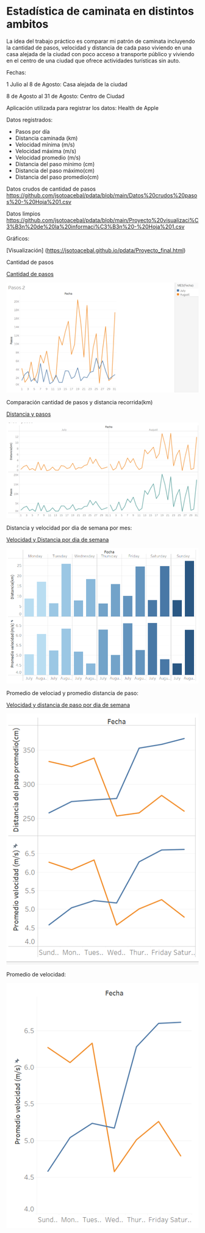 # Estadística de caminata en distintos ambitos
La idea del trabajo práctico es comparar mi patrón de caminata incluyendo la cantidad de pasos, velocidad y distancia de cada paso viviendo en una casa alejada de la ciudad con poco acceso a transporte público y viviendo en el centro de una ciudad que ofrece actividades turísticas sin auto.

Fechas: 

1 Julio al 8 de Agosto: Casa alejada de la ciudad 

8 de Agosto al 31 de Agosto: Centro de Ciudad


Aplicación utilizada para registrar los datos:
Health de Apple

Datos registrados:

- Pasos por día
- Distancia caminada (km)
- Velocidad mínima (m/s)
- Velocidad máxima (m/s)
- Velocidad promedio (m/s)
- Distancia del paso mínimo (cm)
- Distancia del paso máximo(cm)
- Distancia del paso promedio(cm)


Datos crudos de cantidad de pasos https://github.com/jsotoacebal/pdata/blob/main/Datos%20crudos%20pasos%20-%20Hoja%201.csv


Datos limpios https://github.com/jsotoacebal/pdata/blob/main/Proyecto%20visualizaci%C3%B3n%20de%20la%20informaci%C3%B3n%20-%20Hoja%201.csv



Gráficos:

[Visualización] (https://jsotoacebal.github.io/pdata/Proyecto_final.html)



Cantidad de pasos

[Cantidad de pasos](https://jsotoacebal.github.io/pdata/Grafico_pasos.html)


![name-of-you-image](https://github.com/jsotoacebal/pdata/blob/main/Pasos.png)


Comparación cantidad de pasos y distancia recorrida(km)

[Distancia y pasos](https://jsotoacebal.github.io/pdata/Grafico_Dist_pasos.html)

![name-of-you-image](https://github.com/jsotoacebal/pdata/blob/main/pasos%20y%20distancia.png)


Distancia y velocidad por dia de semana por mes:

[Velocidad y Distancia por dia de semana](https://jsotoacebal.github.io/pdata/Grafico_diasem.html)

![name-of-you-image](https://github.com/jsotoacebal/pdata/blob/main/Dist%20y%20vel%20x%20diasem.png)


Promedio de velociad y promedio distancia de paso:

[Velocidad y distancia de paso por dia de semana](https://jsotoacebal.github.io/pdata/Grafico_vel.html)


![name-of-you-image](https://github.com/jsotoacebal/pdata/blob/main/prom%20velocidad%20y%20prom%20distancia.png)

Promedio de velocidad:

![name-of-you-image](https://github.com/jsotoacebal/pdata/blob/main/promedio%20velocidad.png)



